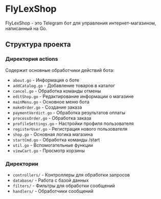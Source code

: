 # FlyLexShop

FlyLexShop - это Telegram бот для управления интернет-магазином, написанный на Go.

## Структура проекта

### Директория actions
Содержит основные обработчики действий бота:

- `about.go` - Информация о боте
- `addCatalog.go` - Добавление товаров в каталог
- `cancel.go` - Обработка команды отмены
- `editShop.go` - Редактирование информации о магазине
- `mainMenu.go` - Основное меню бота
- `makeOrder.go` - Создание заказа
- `paymentVerdict.go` - Обработка результатов оплаты
- `processOrder.go` - Обработка заказа
- `profileSettings.go` - Настройки профиля пользователя
- `registerUser.go` - Регистрация нового пользователя
- `shop.go` - Основная логика магазина
- `startCmd.go` - Обработка команды /start
- `util.go` - Вспомогательные функции
- `viewCart.go` - Просмотр корзины

### Директории

- `controllers/` - Контроллеры для обработки запросов
- `database/` - Работа с базой данных
- `filters/` - Фильтры для обработки сообщений
- `handlers/` - Обработчики сообщений
